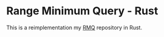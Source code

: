 # Range Minimum Query - Rust

This is a reimplementation my [RMQ](https://github.com/ALeitert/RMQ) repository in Rust.
